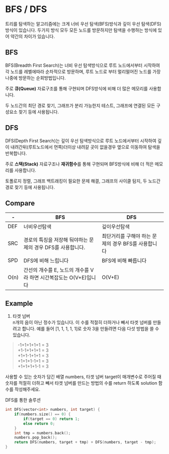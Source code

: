 # BFS / DFS
트리를 탐색하는 알고리즘에는 크게 너비 우선 탐색(BFS)방식과 깊이 우선 탐색(DFS)방식이 있습니다. 두가지 방식 모두 모든 노드를 방문하지만 탐색을 수행하는 방식에 있어 약간의 차이가 있습니다.

## BFS
BFS(Breadth First Search)는 너비 우선 탐색방식으로 루트 노드에서부터 시작하여 각 노드를 레벨에따라 순차적으로 방문하며, 루트 노드로 부터 멀리떨어진 노드를 가장 나중에 방문하는 순회방법입니다.

주로 **큐(Queue)** 자료구조를 통해 구현되며 DFS방식에 비해 더 많은 메모리를 사용합니다.

두 노드간의 최단 경로 찾기, 그래프가 분리 가능한지 테스트, 그래프에 연결된 모든 구성요소 찾기 등에 사용됩니다.

## DFS
DFS(Depth First Search)는 깊이 우선 탐색방식으로 루트 노드에서부터 시작하여 깊이 내려간뒤(루트노드에서 먼쪽)더이상 내려갈 곳이 없을경우 옆으로 이동하여 탐색을 반복합니다.

주로 **스택(Stack)** 자료구조나 **재귀함수**를 통해 구현되며 BFS방식에 비해 더 적은 메모리를 사용합니다.

토폴로지 정렬, 그래프 백트래킹이 필요한 문제 해결, 그래프의 사이클 탐지, 두 노드간 경로 찾기 등에 사용됩니다.

## Compare

| -   | BFS | DFS |
| --- | --- | --- |
| DEF  | 너비우선탐색    | 깊이우선탐색    |
| SRC | 경로의 특징을 저장해 둬야하는 문제의 경우 DFS를 사용합니다. | 최단거리를 구해야 하는 문제의 경우 BFS를 사용합니다 |
| SPD | DFS에 비해 느립니다 | BFS에 비해 빠릅니다 |
| O(n) | 간선의 개수를 E, 노드의 개수를 V라 하면 시간복잡도는 O(V+E)입니다 | O(V+E)

## Example

1. 타겟 넘버  
n개의 음이 아닌 정수가 있습니다. 이 수를 적절히 더하거나 빼서 타겟 넘버를 만들려고 합니다. 예를 들어 [1, 1, 1, 1, 1]로 숫자 3을 만들려면 다음 다섯 방법을 쓸 수 있습니다.
> -1+1+1+1+1 = 3  
> +1-1+1+1+1 = 3  
> +1+1-1+1+1 = 3  
> +1+1+1-1+1 = 3  
> +1+1+1+1-1 = 3

사용할 수 있는 숫자가 담긴 배열 numbers, 타겟 넘버 target이 매개변수로 주어질 때 숫자를 적절히 더하고 빼서 타겟 넘버를 만드는 방법의 수를 return 하도록 solution 함수를 작성해주세요.

DFS를 통한 솔루션
```c++
int DFS(vector<int> numbers, int target) {
    if(numbers.size() == 0) {
        if(target == 0) return 1;
        else return 0;
    }
    int tmp = numbers.back();
    numbers.pop_back();
    return DFS(numbers, target + tmp) + DFS(numbers, target - tmp);
}
```